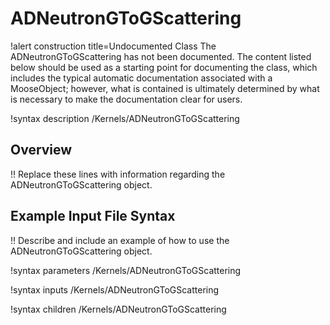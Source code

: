 # ADNeutronGToGScattering

!alert construction title=Undocumented Class
The ADNeutronGToGScattering has not been documented. The content listed below should be used as a starting point for
documenting the class, which includes the typical automatic documentation associated with a
MooseObject; however, what is contained is ultimately determined by what is necessary to make the
documentation clear for users.

!syntax description /Kernels/ADNeutronGToGScattering

## Overview

!! Replace these lines with information regarding the ADNeutronGToGScattering object.

## Example Input File Syntax

!! Describe and include an example of how to use the ADNeutronGToGScattering object.

!syntax parameters /Kernels/ADNeutronGToGScattering

!syntax inputs /Kernels/ADNeutronGToGScattering

!syntax children /Kernels/ADNeutronGToGScattering
